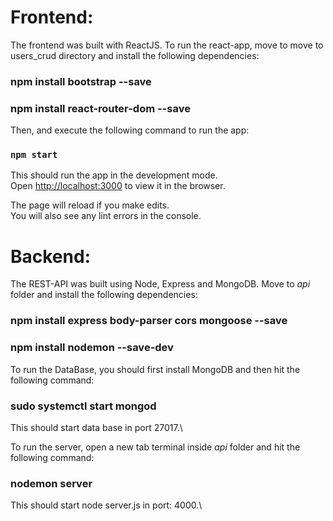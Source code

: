 # Frontend:

The frontend was built with ReactJS. To run the react-app, move to move to users_crud directory and install the following dependencies:

### npm install bootstrap --save
### npm install react-router-dom --save

Then, and execute the following command to run the app:

### `npm start`

This should run the app in the development mode.\
Open [http://localhost:3000](http://localhost:3000) to view it in the browser.

The page will reload if you make edits.\
You will also see any lint errors in the console.


# Backend:

The REST-API was built using Node, Express and MongoDB. Move to _api_ folder and install the following dependencies:

### npm install express body-parser cors mongoose --save
### npm install nodemon --save-dev

To run the DataBase, you should first install MongoDB and then hit the following command:

### sudo systemctl start mongod

This should start data base in port 27017.\

To run the server, open a new tab terminal inside _api_ folder and hit the following command:

### nodemon server

This should start node server.js in port: 4000.\

